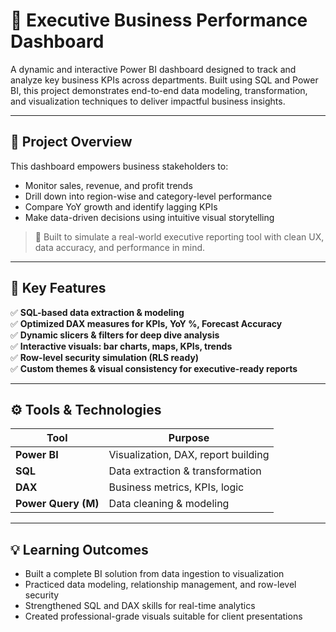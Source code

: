 # 🚀 Executive Business Performance Dashboard

A dynamic and interactive Power BI dashboard designed to track and analyze key business KPIs across departments. Built using SQL and Power BI, this project demonstrates end-to-end data modeling, transformation, and visualization techniques to deliver impactful business insights.

---

## 📌 Project Overview

This dashboard empowers business stakeholders to:
- Monitor sales, revenue, and profit trends
- Drill down into region-wise and category-level performance
- Compare YoY growth and identify lagging KPIs
- Make data-driven decisions using intuitive visual storytelling

> 💼 Built to simulate a real-world executive reporting tool with clean UX, data accuracy, and performance in mind.

---

## 🧠 Key Features

✅ **SQL-based data extraction & modeling**  
✅ **Optimized DAX measures for KPIs, YoY %, Forecast Accuracy**  
✅ **Dynamic slicers & filters for deep dive analysis**  
✅ **Interactive visuals: bar charts, maps, KPIs, trends**  
✅ **Row-level security simulation (RLS ready)**  
✅ **Custom themes & visual consistency for executive-ready reports**

---

## ⚙️ Tools & Technologies

| Tool        | Purpose                         |
|-------------|----------------------------------|
| **Power BI** | Visualization, DAX, report building |
| **SQL**      | Data extraction & transformation   |
| **DAX**      | Business metrics, KPIs, logic      |
| **Power Query (M)** | Data cleaning & modeling     |

---

## 💡 Learning Outcomes

- Built a complete BI solution from data ingestion to visualization
- Practiced data modeling, relationship management, and row-level security
- Strengthened SQL and DAX skills for real-time analytics
- Created professional-grade visuals suitable for client presentations
